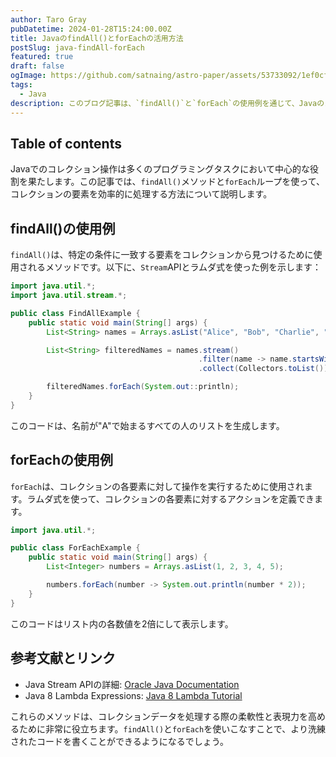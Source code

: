 ```yaml
---
author: Taro Gray
pubDatetime: 2024-01-28T15:24:00.00Z
title: JavaのfindAll()とforEachの活用方法
postSlug: java-findAll-forEach
featured: true
draft: false
ogImage: https://github.com/satnaing/astro-paper/assets/53733092/1ef0cf03-8137-4d67-ac81-84a032119e3a
tags:
  - Java
description: このブログ記事は、`findAll()`と`forEach`の使用例を通じて、Javaのコレクション操作の基本を説明しています。中級者向けに設定されており、実用的な例と参考リンクが提供されています。
---
```


## Table of contents

Javaでのコレクション操作は多くのプログラミングタスクにおいて中心的な役割を果たします。この記事では、`findAll()`メソッドと`forEach`ループを使って、コレクションの要素を効率的に処理する方法について説明します。

## findAll()の使用例

`findAll()`は、特定の条件に一致する要素をコレクションから見つけるために使用されるメソッドです。以下に、`Stream`APIとラムダ式を使った例を示します：

```java
import java.util.*;
import java.util.stream.*;

public class FindAllExample {
    public static void main(String[] args) {
        List<String> names = Arrays.asList("Alice", "Bob", "Charlie", "David");

        List<String> filteredNames = names.stream()
                                          .filter(name -> name.startsWith("A"))
                                          .collect(Collectors.toList());

        filteredNames.forEach(System.out::println);
    }
}
```

このコードは、名前が"A"で始まるすべての人のリストを生成します。

## forEachの使用例

`forEach`は、コレクションの各要素に対して操作を実行するために使用されます。ラムダ式を使って、コレクションの各要素に対するアクションを定義できます。

```java
import java.util.*;

public class ForEachExample {
    public static void main(String[] args) {
        List<Integer> numbers = Arrays.asList(1, 2, 3, 4, 5);

        numbers.forEach(number -> System.out.println(number * 2));
    }
}
```

このコードはリスト内の各数値を2倍にして表示します。

## 参考文献とリンク

- Java Stream APIの詳細: [Oracle Java Documentation](https://docs.oracle.com/javase/8/docs/api/java/util/stream/package-summary.html)
- Java 8 Lambda Expressions: [Java 8 Lambda Tutorial](https://www.oracle.com/webfolder/technetwork/tutorials/obe/java/Lambda-QuickStart/index.html)

これらのメソッドは、コレクションデータを処理する際の柔軟性と表現力を高めるために非常に役立ちます。`findAll()`と`forEach`を使いこなすことで、より洗練されたコードを書くことができるようになるでしょう。
